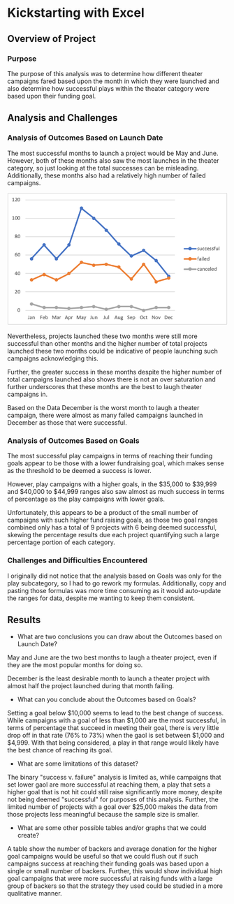 # Kickstarting with Excel

## Overview of Project

### Purpose

The purpose of this analysis was to determine how different theater campaigns fared based upon the month in which they were launched and also determine how successful plays within the theater category were based upon their funding goal.  

## Analysis and Challenges

### Analysis of Outcomes Based on Launch Date

The most successful months to launch a project would be May and June.  However, both of these months also saw the most launches in the theater category, so just looking at the total successes can be misleading.  Additionally, these months also had a relatively high number of failed campaigns.  

![Theater Outcomes by Launch Date](resources/Theater_Outcomes_vs_Launch.png)

Nevertheless, projects launched these two months were still more successful than other months and the higher number of total projects launched these two months could be indicative of people launching such campaigns acknowledging this.  

Further, the greater success in these months despite the higher number of total campaigns launched also shows there is not an over saturation and further underscores that these months are the best to laugh theater campaigns in.  

Based on the Data December is the worst month to laugh a theater campaign, there were almost as many failed campaigns launched in December as those that were successful.

### Analysis of Outcomes Based on Goals

The most successful play campaigns in terms of reaching their funding goals appear to be those with a lower fundraising goal, which makes sense as the threshold to be deemed a success is lower.  

However, play campaigns with a higher goals, in the $35,000 to $39,999 and $40,000 to $44,999 ranges also saw almost as much success in terms of percentage as the play campaigns with lower goals.  

Unfortunately, this appears to be a product of the small number of campaigns with such higher fund raising goals, as those two goal ranges combined only has a total of 9 projects with 6 being deemed successful, skewing the percentage results due each project quantifying such a large percentage portion of each category.

### Challenges and Difficulties Encountered

I originally did not notice that the analysis based on Goals was only for the play subcategory, so I had to go rework my formulas.  Additionally, copy and pasting those formulas was more time consuming as it would auto-update the ranges for data, despite me wanting to keep them consistent. 

## Results

- What are two conclusions you can draw about the Outcomes based on Launch Date?

May and June are the two best months to laugh a theater project, even if they are the most popular months for doing so. 

December is the least desirable month to launch a theater project with almost half the project launched during that month failing. 

- What can you conclude about the Outcomes based on Goals?

Setting a goal below $10,000 seems to lead to the best change of success.  While campaigns with a goal of less than $1,000 are the most successful, in terms of percentage that succeed in meeting their goal, there is very little drop off in that rate (76% to 73%) when the gaol is set between $1,000 and $4,999.  With that being considered, a play in that range would likely have the best chance of reaching its goal.  

- What are some limitations of this dataset?

The binary "success v. failure" analysis is limited as, while campaigns that set lower gaol are more successful at reaching them, a play that sets a higher goal that is not hit could still raise significantly more money, despite not being deemed "successful" for purposes of this analysis. Further, the limited number of projects with a goal over $25,000 makes the data from those projects less meaningful because the sample size is smaller. 

- What are some other possible tables and/or graphs that we could create?

A table show the number of backers and average donation for the higher goal campaigns would be useful so that we could flush out if such campaigns success at reaching their funding goals was based upon a single or small number of backers.  Further, this would show individual high goal campaigns that were more successful at raising funds with a large group of backers so that the strategy they used could be studied in a more qualitative manner. 
